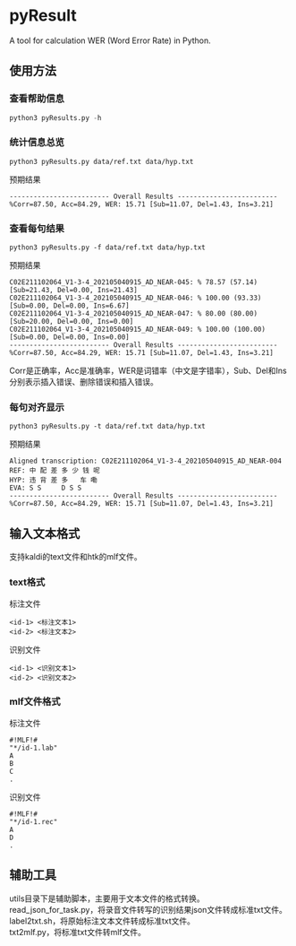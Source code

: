 # pyResult
A tool for calculation WER (Word Error Rate) in Python.

## 使用方法

### 查看帮助信息
```python
python3 pyResults.py -h
```

### 统计信息总览
```
python3 pyResults.py data/ref.txt data/hyp.txt
```
预期结果
```
------------------------- Overall Results -------------------------
%Corr=87.50, Acc=84.29, WER: 15.71 [Sub=11.07, Del=1.43, Ins=3.21]
```

### 查看每句结果
```
python3 pyResults.py -f data/ref.txt data/hyp.txt
```
预期结果
```
C02E211102064_V1-3-4_202105040915_AD_NEAR-045: % 78.57 (57.14) [Sub=21.43, Del=0.00, Ins=21.43]
C02E211102064_V1-3-4_202105040915_AD_NEAR-046: % 100.00 (93.33) [Sub=0.00, Del=0.00, Ins=6.67]
C02E211102064_V1-3-4_202105040915_AD_NEAR-047: % 80.00 (80.00) [Sub=20.00, Del=0.00, Ins=0.00]
C02E211102064_V1-3-4_202105040915_AD_NEAR-049: % 100.00 (100.00) [Sub=0.00, Del=0.00, Ins=0.00]
------------------------- Overall Results -------------------------
%Corr=87.50, Acc=84.29, WER: 15.71 [Sub=11.07, Del=1.43, Ins=3.21]
```
Corr是正确率，Acc是准确率，WER是词错率（中文是字错率），Sub、Del和Ins分别表示插入错误、删除错误和插入错误。

### 每句对齐显示
```
python3 pyResults.py -t data/ref.txt data/hyp.txt
```
预期结果
```
Aligned transcription: C02E211102064_V1-3-4_202105040915_AD_NEAR-004
REF: 中 配 差 多 少 钱 呢 
HYP: 违 背 差 多   车 嘞 
EVA: S S     D S S 
------------------------- Overall Results -------------------------
%Corr=87.50, Acc=84.29, WER: 15.71 [Sub=11.07, Del=1.43, Ins=3.21]
```

## 输入文本格式
支持kaldi的text文件和htk的mlf文件。

### text格式
标注文件
```
<id-1> <标注文本1>
<id-2> <标注文本2>
```
识别文件
```
<id-1> <识别文本1>
<id-2> <识别文本2>
```

### mlf文件格式
标注文件
```
#!MLF!#
"*/id-1.lab"
A
B
C
.
```
识别文件
```
#!MLF!#
"*/id-1.rec"
A
D
.
```

## 辅助工具
utils目录下是辅助脚本，主要用于文本文件的格式转换。  
read_json_for_task.py，将录音文件转写的识别结果json文件转成标准txt文件。  
label2txt.sh，将原始标注文本文件转成标准txt文件。  
txt2mlf.py，将标准txt文件转mlf文件。  
